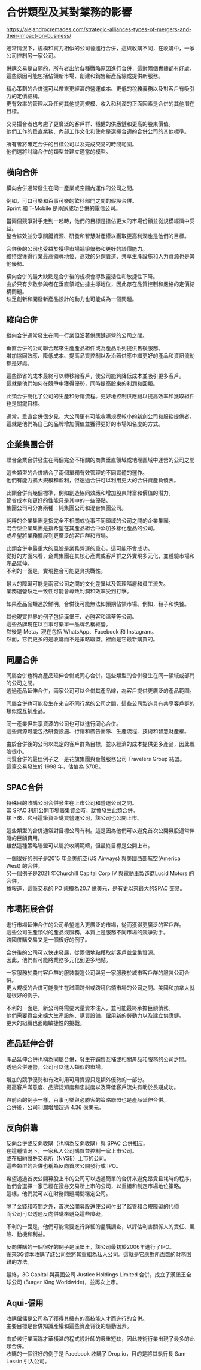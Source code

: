 # 合併類型及其對業務的影響

https://alejandrocremades.com/strategic-alliances-types-of-mergers-and-their-impact-on-business/

通常情況下，規模和實力相似的公司會進行合併，這與收購不同，在收購中，一家公司控制另一家公司。

併購交易是自願的，所有者出於各種戰略原因進行合併，這對兩個實體都有好處。  
這些原因可能包括佔領新市場、創建和銷售新產品線或提供新服務。

精心策劃的合併還可以帶來更經濟的營運成本、更低的稅務義務以及對客戶有吸引力的定價結構。  
更有效率的管理以及任何其他提高規模、收入和利潤的正面因素是合併的其他潛在目標。

交易撮合者也考慮了更廣泛的客戶群、穩健的供應鏈和更高的股東價值。  
他們工作的垂直業務、內部工作文化和使命是選擇合適的合併公司的其他標準。

所有者將確定合併的目標公司以及完成交易的時間範圍。  
他們還將討論合併的類型並建立適當的模型。

## 橫向合併

橫向合併通常發生在同一產業或空間內運作的公司之間。

例如，可口可樂和百事可樂的飲料部門之間的假設合併。  
Sprint 和 T-Mobile 是兩家成功合併的電信公司。

當兩個競爭對手走到一起時，他們的目標是搶佔更大的市場份額並從規模經濟中受益。  
整合綜效並分享關鍵資源、研發和智慧財產權以獲取更高利潤也是他們的目標。

合併後的公司也受益於獲得市場競爭優勢和更好的議價能力。  
維持或獲得行業最高領導地位、高效的分銷管道、共享生產設施和人力資源也是其他優勢。

橫向合併的最大缺點是合併後的規模會導致靈活性和敏捷性下降。  
由於只有少數參與者在垂直領域佔據主導地位，因此存在品質控制和嚴格的定價結構問題。  
缺乏創新和開發新產品設計的動力也可能成為一個問題。

## 縱向合併

縱向合併通常發生在同一行業但沿著供應鏈運營的公司之間。

垂直合併的公司聯合起來生產產品組件或為產品系列提供售後服務。  
增加協同效應、降低成本、提高品質控制以及沿著供應中繼更好的產品和資訊流動都是好處。

這些節省的成本最終可以轉移給客戶，使公司能夠降低成本並吸引更多客戶。  
這就是他們如何在競爭中獲得優勢，同時提高股東的利潤和回報。

此類合併簡化了公司的生產和分銷流程。更好地控制供應鏈以提高效率和獲取組件也是關鍵目標。

通常，垂直合併很少見，大公司更有可能收購規模較小的新創公司和服務提供者。  
這就是他們為自己的品牌增加價值並獲得更好的市場知名度的方式。

## 企業集團合併

聯合企業合併發生在兩個完全不相關的商業垂直領域或地理區域中運營的公司之間

這些類型的合併結合了兩個單獨有效管理的不同實體的運作。  
他們有能力擴大規模和盈利，但透過合併可以利用更大的合併資產負債表。

此類合併有幾個標準，例如創造協同效應和增加股東財富和價值的潛力。  
節省成本和更好的性能只是其中的一些優點。  
集團公司可分為兩種：純集團公司和混合集團公司。

純粹的企業集團是指完全不相關或從事不同領域的公司之間的企業集團。  
混合型企業集團是指希望在其產品組合中添加多樣化產品的公司。  
或希望將業務擴展到更廣泛的客戶群和市場。

此類合併中最重大的風險是業務營運的重心，這可能不會成功。  
從好的方面來看，企業集團在其核心產業或客戶群之外實現多元化，並體驗市場和產品延伸。  
不利的一面是，實現整合可能更具挑戰性。

最大的障礙可能是兩家公司之間的文化差異以及管理階層和員工流失。  
業務運營缺乏一致性可能會導致利潤和效率受到打擊。

如果產品品類過於鮮明，合併後可能無法如預期佔領市場。例如，鞋子和快餐。

其他現實世界的例子包括漢堡王、必勝客和溫蒂等公司。  
這些品牌現在以百事可樂單一品牌名稱經營。  
然後是 Meta，現在包括 WhatsApp、Facebook 和 Instagram。  
然而，它們更多的是收購而不是策略聯盟。裡面是它最新購買的。

## 同屬合併

同屬合併也稱為產品延伸合併或同心合併。這些類型的合併發生在同一領域或部門的公司之間。  
透過產品延伸合併，兩家公司可以合併其產品線，為客戶提供更廣泛的產品範圍。

同屬合併也可能發生在來自不同行業的公司之間，這些公司製造具有共享客戶群的類似或互補產品。

同一產業但共享資源的公司也可以進行同心合併。  
這些資源可能包括研發設施、行銷和廣告團隊、生產流程、技術和智慧財產權。

由於合併後的公司以既定的客戶群為目標，並以經濟的成本提供更多產品，因此風險很小。  
同質合併的最佳例子之一是花旗集團與金融服務公司 Travelers Group 結盟。  
這筆交易發生於 1998 年，估值為 $70B。

## SPAC合併

特殊目的收購公司合併發生在上市公司和營運公司之間。  
當 SPAC 利用公開市場籌集資金時，就會發生此類合併。  
接下來，它用這筆資金購買營運公司，該公司也公開上市。

這些類型的合併通常對目標公司有利。這是因為他們可以避免首次公開募股通常伴隨的巨額費用。  
雖然這種策略聯盟可以屬於收購範疇，但最終目標是公開上市。

一個很好的例子是2015 年全美航空(US Airways) 與美國西部航空(America West) 的合併。  
另一個例子是2021 年Churchill Capital Corp IV 與電動車製造商Lucid Motors 的合併。  
據報道，這筆交易的IPO 規模為20.7 億美元，是有史以來最大的SPAC 交易。

## 市場拓展合併

進行市場延伸合併的公司希望進入更廣泛的市場，從而獲得更廣泛的客戶群。  
這些公司生產類似的產品或服務，本質上是服務不同市場的競爭對手。  
跨國併購交易又是一個很好的例子。

合併後的公司可以快速發展，從兩個地點獲取新客戶並彙集資源。  
因此，他們有可能將業務多元化到更多地點。

一家服務於農村客戶群的服裝製造公司與另一家服務於城市客戶群的服裝公司合併。  
更大規模的合併可能發生在試圖跨州或跨境佔領市場的公司之間。美國和加拿大就是很好的例子。

不利的一面是，新公司將需要大量資本注入，並可能最終承擔巨額債務。  
他們需要資金來擴大生產設施、購買設備、僱用新的勞動力以及建立供應鏈。  
更大的組織也面臨敏捷性的挑戰。

## 產品延伸合併

產品延伸合併也稱為同屬合併，發生在銷售互補或相關產品和服務的公司之間。  
透過合併運營，公司可以進入類似的市場。

增加的競爭優勢和有效利用可用資源只是額外優勢的一部分。  
提高客戶滿意度、品牌認知度和忠誠度以及降低客戶流失有助於長期成功。

與前面的例子一樣，百事可樂與必勝客的策略聯盟也是產品延伸合併。  
合併後，公司利潤增加超過 4.36 億美元。

## 反向併購

反向合併或反向收購（也稱為反向收購）與 SPAC 合併相反。  
在這種情況下，一家私人公司購買並控制一家上市公司。  
或在紐約證券交易所（NYSE）上市的公司。  
這些類型的合併也稱為反向首次公開發行或 IPO。

希望透過首次公開募股上市的公司可以透過簡單的合併來避免昂貴且耗時的程序。  
他們會選擇一家已經在證券交易所上市的公司，以重組和制定市場地位策略。  
這樣，他們就可以在財務問題期間穩定公司。

除了金錢和時間之外，首次公開募股還使公司付出了監管和合規障礙的代價  
而公司可以透過反向併購來避免這些障礙。  

不利的一面是，他們可能需要進行詳細的盡職調查，以評估利害關係人的責任、風險、動機和利益。

反向併購的一個很好的例子是漢堡王，該公司最初於2006年進行了IPO。  
後來3G資本收購了該公司並將其重組為私人公司。這就是它應對所面臨的財務困​​難的方法。

最終，3G Capital 與英國公司 Justice Holdings Limited 合併，成立了漢堡王全球公司 (Burger King Worldwide)，並再次上市。

## Aqui-僱用

收購僱傭是公司為了獲得其擁有的高技能人才而進行的合併。  
主要目標是合併知識產權和這些資產背後的驅動因素。

由於該行業面臨才華橫溢的程式設計師的嚴重短缺，因此技術行業出現了最多的此類合併。  
收購的一個很好的例子是 Facebook 收購了 Drop.io，目的是將其執行長 Sam Lessin 引入公司。

